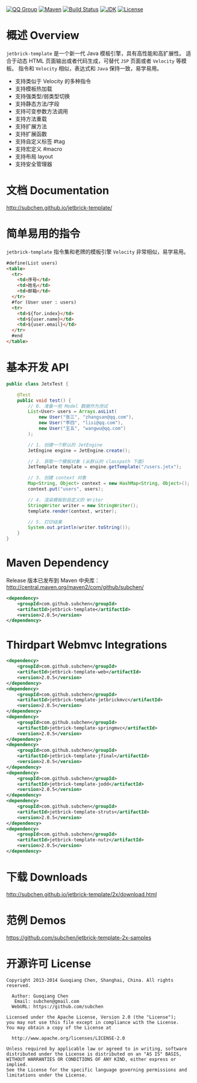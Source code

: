 [![QQ Group](http://img.shields.io/badge/QQ-310491655-blue.svg)](http://shang.qq.com/wpa/qunwpa?idkey=c81a8f922d2b00422761558c4c547a4c4af778edcb0a70c99aadf9e33d80cb11)
[![Maven](http://img.shields.io/badge/jetbrick--template-v2.0.5-brightgreen.svg)](http://search.maven.org/#search%7Cga%7C1%7Ca%3A%22jetbrick-template%22)
[![Build Status](https://travis-ci.org/subchen/jetbrick-template-2x.svg?branch=master)](https://travis-ci.org/subchen/jetbrick-template-2x)
[![JDK](http://img.shields.io/badge/JDK-v6.0+-yellow.svg)](http://www.oracle.com/technetwork/java/javase/downloads/index.html)
[![License](http://img.shields.io/badge/License-Apache_2-red.svg)](http://www.apache.org/licenses/LICENSE-2.0)


概述 Overview
==================

`jetbrick-template` 是一个新一代 Java 模板引擎，具有高性能和高扩展性。 适合于动态 HTML 页面输出或者代码生成，可替代 `JSP` 页面或者 `Velocity` 等模板。 指令和 `Velocity` 相似，表达式和 `Java` 保持一致，易学易用。

* 支持类似于 Velocity 的多种指令
* 支持模板热加载
* 支持强类型/弱类型切换
* 支持静态方法/字段
* 支持可变参数方法调用
* 支持方法重载
* 支持扩展方法
* 支持扩展函数
* 支持自定义标签 #tag
* 支持宏定义 #macro
* 支持布局 layout
* 支持安全管理器


文档 Documentation
=========================

http://subchen.github.io/jetbrick-template/


简单易用的指令
=================

`jetbrick-template` 指令集和老牌的模板引擎 `Velocity` 非常相似，易学易用。

```html
#define(List users)
<table>
  <tr>
    <td>序号</td>
    <td>姓名</td>
    <td>邮箱</td>
  </tr>
  #for (User user : users)
  <tr>
    <td>${for.index}</td>
    <td>${user.name}</td>
    <td>${user.email}</td>
  </tr>
  #end
</table>
```

基本开发 API 
=================

```java
public class JetxTest {

    @Test
    public void test() {
        // 0. 准备一些 Model 数据作为测试
        List<User> users = Arrays.asList(
            new User("张三", "zhangsan@qq.com"),
            new User("李四", "lisi@qq.com"),
            new User("王五", "wangwu@qq.com")
        );

        // 1. 创建一个默认的 JetEngine
        JetEngine engine = JetEngine.create();

        // 2. 获取一个模板对象 (从默认的 classpath 下面)
        JetTemplate template = engine.getTemplate("/users.jetx");

        // 3. 创建 context 对象
        Map<String, Object> context = new HashMap<String, Object>();
        context.put("users", users);

        // 4. 渲染模板到自定义的 Writer
        StringWriter writer = new StringWriter();
        template.render(context, writer);

        // 5. 打印结果
        System.out.println(writer.toString());
    }
}
```

Maven Dependency
=============================

Release 版本已发布到 Maven 中央库： http://central.maven.org/maven2/com/github/subchen/

```xml
<dependency>
    <groupId>com.github.subchen</groupId>
    <artifactId>jetbrick-template</artifactId>
    <version>2.0.5</version>
</dependency>
```


Thirdpart Webmvc Integrations
====================================

```xml
<dependency>
    <groupId>com.github.subchen</groupId>
    <artifactId>jetbrick-template-web</artifactId>
    <version>2.0.5</version>
</dependency>
<dependency>
    <groupId>com.github.subchen</groupId>
    <artifactId>jetbrick-template-jetbrickmvc</artifactId>
    <version>2.0.5</version>
</dependency>
<dependency>
    <groupId>com.github.subchen</groupId>
    <artifactId>jetbrick-template-springmvc</artifactId>
    <version>2.0.5</version>
</dependency>
<dependency>
    <groupId>com.github.subchen</groupId>
    <artifactId>jetbrick-template-jfinal</artifactId>
    <version>2.0.5</version>
</dependency>
<dependency>
    <groupId>com.github.subchen</groupId>
    <artifactId>jetbrick-template-jodd</artifactId>
    <version>2.0.5</version>
</dependency>
<dependency>
    <groupId>com.github.subchen</groupId>
    <artifactId>jetbrick-template-struts</artifactId>
    <version>2.0.5</version>
</dependency>
<dependency>
    <groupId>com.github.subchen</groupId>
    <artifactId>jetbrick-template-nutz</artifactId>
    <version>2.0.5</version>
</dependency>
```


下载 Downloads
=========================

http://subchen.github.io/jetbrick-template/2x/download.html


范例 Demos
=========================

https://github.com/subchen/jetbrick-template-2x-samples



开源许可 License
===================

```
Copyright 2013-2014 Guoqiang Chen, Shanghai, China. All rights reserved.

  Author: Guoqiang Chen
   Email: subchen@gmail.com
  WebURL: https://github.com/subchen

Licensed under the Apache License, Version 2.0 (the "License");
you may not use this file except in compliance with the License.
You may obtain a copy of the License at

  http://www.apache.org/licenses/LICENSE-2.0

Unless required by applicable law or agreed to in writing, software
distributed under the License is distributed on an "AS IS" BASIS,
WITHOUT WARRANTIES OR CONDITIONS OF ANY KIND, either express or implied.
See the License for the specific language governing permissions and
limitations under the License.
```
